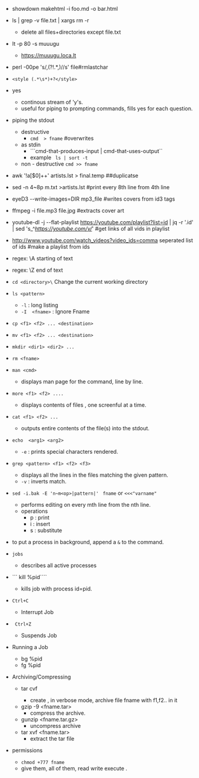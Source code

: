 <!-- Required extensions: pymdownx.betterem, pymdownx.tilde, pymdownx.emoji, pymdownx.tasklist, pymdownx.superfences -->
+ showdown makehtml -i foo.md -o bar.html
+ ls | grep -v file.txt | xargs rm -r
	+ delete all files+directories except file.txt
+ lt -p 80 -s muuugu
	+ https://muuugu.loca.lt
+ perl -00pe 's/,(?!.*,)//s' file#rmlastchar
+ ```<style (.*\s*)+?</style>```
+ yes
	+ continous stream of 'y's.
	+ useful for piping to prompting commands, fills yes for each question.
+ piping the stdout
	+ destructive
		+ ``` cmd  > fname ```  #overwrites
	+ as stdin
		+ ```cmd-that-produces-input | cmd-that-uses-output``
		+ example ``` ls | sort -t```
	+ non - destructive
	 		``` cmd >> fname ```
+ awk '!a[$0]++' artists.lst > final.temp ##duplicatse
+ sed -n 4~8p m.txt  >artists.lst #print every 8th line from 4th line
+ eyeD3 --write-images=DIR mp3_file  #writes covers from id3 tags
+ ffmpeg -i file.mp3 file.jpg  #extracts cover art
+ youtube-dl   -j --flat-playlist https://youtube.com/playlist?list=id | jq -r '.id' | sed 's_^_https://youtube.com/v/_' #get links of all vids in playlist
+ http://www.youtube.com/watch_videos?video_ids=comma seperated list of ids #make a playlist from ids
+ regex: \A starting of text
+ regex: \Z end of text
+ ```cd <directory>\```
	Change the current working directory
+ ```ls <pattern>```
	+ ```-l``` : long listing
	+ ```-I	 <fname>``` : Ignore Fname
+ ```cp <f1> <f2> ... <destination>```
+ ```mv <f1> <f2> ... <destination>```
+ ```mkdir <dir1> <dir2> ...```
+ ```rm <fname>```
+ ```man <cmd>```
	+ displays man page for the command, line by line.
+ ```more <f1> <f2> ....```
	+ displays contents of files , one screenful at a time.
+ ```cat <f1> <f2> ...```
	+ outputs entire contents of the file(s) into the stdout.
+ ```echo  <arg1> <arg2>```
	+ ```-e``` : prints special characters rendered.
+ ```grep <pattern> <f1> <f2> <f3>```
	+ displays all the lines in the files matching the given pattern.
	+ ```-v``` : inverts match.
+ ```sed -i.bak -E 'n~m<op>|pattern|' ``` ```fname``` or ```<<<"varname"```
	+ performs editing on every mth line from the nth line.
	+ operations
		+ p : print
		+ i : insert
		+ s : substitute

+ to put a process in background, append a ```&``` to the command.
+ ```jobs```
	+ describes all active processes
+  ``` kill %pid````
	+ kills job with process id=pid.
+ ```Ctrl+C```
	+ Interrupt Job
+ ``` Ctrl+Z```
	+ Suspends Job
+ Running a Job
	+ bg %pid
	+ fg %pid
+ Archiving/Compressing
	+ tar cvf <fname> <f1> <f2> <f3>
		+ create , in verbose mode, archive file fname with f1,f2.. in it
	+ gzip -9 <fname.tar>
		+ compress the archive.
	+ gunzip <fname.tar.gz>
		+ uncompress archive
	+ tar xvf <fname.tar>
		+ extract the tar file
+ permissions
	+ ```chmod +777 fname```
	+ give them, all of them, read write execute .